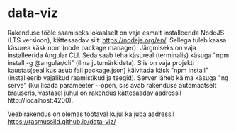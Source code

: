 # data-viz

Rakenduse tööle saamiseks lokaalselt on vaja esmalt installeerida NodeJS (LTS versioon), kättesaadav siit: https://nodejs.org/en/. Sellega tuleb kaasa käsurea käsk npm (node package manager). 
Järgmiseks on vaja installeerida Angular CLI. Seda saab teha käsureal (terminalis) käsuga "npm install -g @angular/cli" (ilma jutumärkideta).
Siis on vaja projekti kaustas(seal kus asub fail package.json) käivitada käsk "npm install" (installeerib vajalikud raamistikud ja teegid).
Server läheb käima käsuga "ng serve" (kui lisada parameeter --open, siis avab rakenduse automaatselt brauseris, vastasel juhul on rakendus kättesaadav aadressil http://localhost:4200).

Veebirakendus on olemas töötaval kujul ka juba aadressil https://rasmussild.github.io/data-viz/
